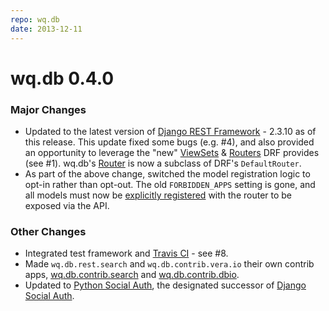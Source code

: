 ```yaml
---
repo: wq.db
date: 2013-12-11
---
```


# wq.db 0.4.0

### Major Changes
- Updated to the latest version of [Django REST Framework](http://django-rest-framework.org) - 2.3.10 as of this release.  This update fixed some bugs (e.g. #4), and also provided an opportunity to leverage the "new" [ViewSets](http://django-rest-framework.org/api-guide/viewsets) & [Routers](http://django-rest-framework.org/api-guide/routers) DRF provides (see #1).  wq.db's [Router](http://wq.io/docs/app.py) is now a subclass of DRF's `DefaultRouter`.
- As part of the above change, switched the model registration logic to opt-in rather than opt-out.  The old `FORBIDDEN_APPS` setting is gone, and all models must now be [explicitly registered](http://wq.io/docs/app.py) with the router to be exposed via the API.

### Other Changes
- Integrated test framework and [Travis CI](https://travis-ci.org/wq/wq.db) - see #8.
- Made `wq.db.rest.search` and `wq.db.contrib.vera.io` their own contrib apps, [wq.db.contrib.search](http://wq.io/docs/search) and [wq.db.contrib.dbio](http://wq.io/docs/dbio).
- Updated to [Python Social Auth](https://github.com/omab/python-social-auth), the designated successor of [Django Social Auth](https://github.com/omab/django-social-auth).
